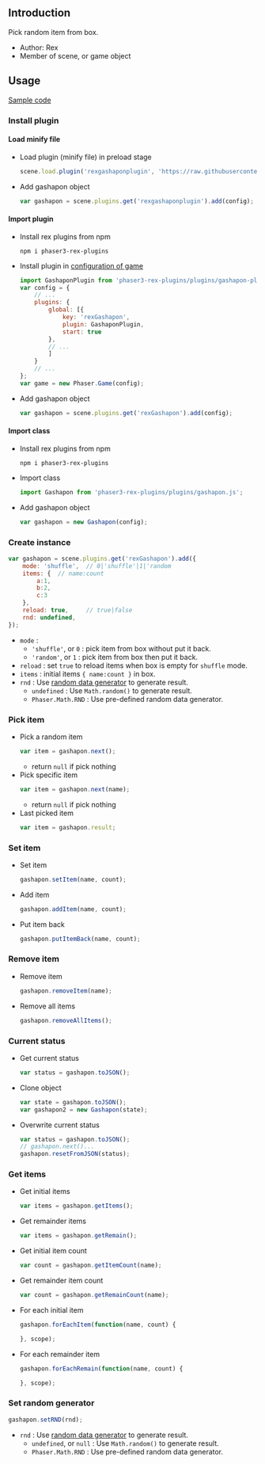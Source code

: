 ## Introduction

Pick random item from box.

- Author: Rex
- Member of scene, or game object

## Usage

[Sample code](https://github.com/rexrainbow/phaser3-rex-notes/tree/master/examples/gashapon)

### Install plugin

#### Load minify file

- Load plugin (minify file) in preload stage
    ```javascript
    scene.load.plugin('rexgashaponplugin', 'https://raw.githubusercontent.com/rexrainbow/phaser3-rex-notes/master/dist/rexgashaponplugin.min.js', true);
    ```
- Add gashapon object
    ```javascript
    var gashapon = scene.plugins.get('rexgashaponplugin').add(config);
    ```

#### Import plugin

- Install rex plugins from npm
    ```
    npm i phaser3-rex-plugins
    ```
- Install plugin in [configuration of game](game.md#configuration)
    ```javascript
    import GashaponPlugin from 'phaser3-rex-plugins/plugins/gashapon-plugin.js';
    var config = {
        // ...
        plugins: {
            global: [{
                key: 'rexGashapon',
                plugin: GashaponPlugin,
                start: true
            },
            // ...
            ]
        }
        // ...
    };
    var game = new Phaser.Game(config);
    ```
- Add gashapon object
    ```javascript
    var gashapon = scene.plugins.get('rexGashapon').add(config);
    ```

#### Import class

- Install rex plugins from npm
    ```
    npm i phaser3-rex-plugins
    ```
- Import class
    ```javascript
    import Gashapon from 'phaser3-rex-plugins/plugins/gashapon.js';
    ```
- Add gashapon object
    ```javascript
    var gashapon = new Gashapon(config);
    ```

### Create instance

```javascript
var gashapon = scene.plugins.get('rexGashapon').add({
    mode: 'shuffle',  // 0|'shuffle'|1|'random
    items: {  // name:count
        a:1, 
        b:2, 
        c:3 
    },
    reload: true,     // true|false
    rnd: undefined,
});
```

- `mode` : 
    - `'shuffle'`, or `0` : pick item from box without put it back.
    - `'random'`, or `1` : pick item from box then put it back.
- `reload` : set `true` to reload items when box is empty for `shuffle` mode.
- `items` : initial items `{ name:count }` in box.
- `rnd` : Use [random data generator](random-data-generator.md) to generate result.
    - `undefined` : Use `Math.random()` to generate result.
    - `Phaser.Math.RND` : Use pre-defined random data generator.

### Pick item

- Pick a random item
    ```javascript
    var item = gashapon.next();
    ```
    - return `null` if pick nothing
- Pick specific item
    ```javascript
    var item = gashapon.next(name);
    ```
    - return `null` if pick nothing
- Last picked item
    ```javascript
    var item = gashapon.result;
    ```

### Set item

- Set item
    ```javascript
    gashapon.setItem(name, count);
    ```
- Add item
    ```javascript
    gashapon.addItem(name, count);
    ```
- Put item back
    ```javascript
    gashapon.putItemBack(name, count);
    ```

### Remove item

- Remove item
    ```javascript
    gashapon.removeItem(name);
    ```
- Remove all items
    ```javascript
    gashapon.removeAllItems();
    ```

### Current status

- Get current status
    ```javascript
    var status = gashapon.toJSON();
    ```
- Clone object
    ```javascript
    var state = gashapon.toJSON();
    var gashapon2 = new Gashapon(state);
    ```
- Overwrite current status
    ```javascript
    var status = gashapon.toJSON();
    // gashapon.next()...
    gashapon.resetFromJSON(status);
    ```

### Get items

- Get initial items
    ```javascript
    var items = gashapon.getItems();
    ```
- Get remainder items
    ```javascript
    var items = gashapon.getRemain();
    ```
- Get initial item count
    ```javascript
    var count = gashapon.getItemCount(name);
    ```
- Get remainder item count
    ```javascript
    var count = gashapon.getRemainCount(name);
    ```
- For each initial item
    ```javascript
    gashapon.forEachItem(function(name, count) {

    }, scope);
    ```
- For each remainder item
    ```javascript
    gashapon.forEachRemain(function(name, count) {

    }, scope);
    ```

### Set random generator

```javascript
gashapon.setRND(rnd);
```

- `rnd` : Use [random data generator](random-data-generator.md) to generate result.
    - `undefined`, or `null` : Use `Math.random()` to generate result.
    - `Phaser.Math.RND` : Use pre-defined random data generator.